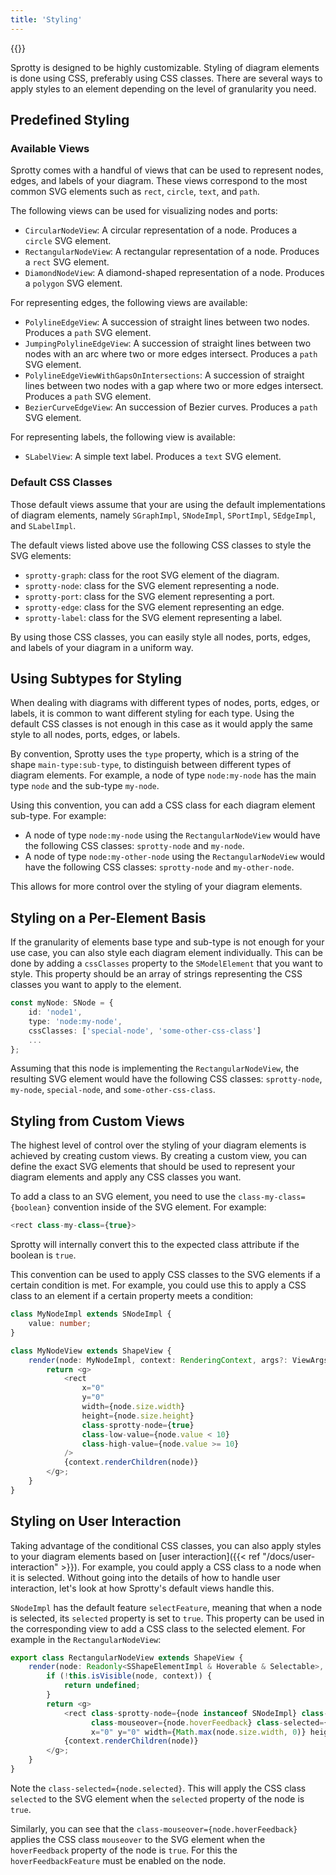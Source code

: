 ```yaml
---
title: 'Styling'
---
```


{{<toc>}}

Sprotty is designed to be highly customizable. Styling of diagram elements is done using CSS, preferably using CSS classes. There are several ways to apply styles to an element depending on the level of granularity you need.

## Predefined Styling

### Available Views

Sprotty comes with a handful of views that can be used to represent nodes, edges, and labels of your diagram. These views correspond to the most common SVG elements such as `rect`, `circle`, `text`, and `path`.

The following views can be used for visualizing nodes and ports:

* `CircularNodeView`: A circular representation of a node. Produces a `circle` SVG element.
* `RectangularNodeView`: A rectangular representation of a node. Produces a `rect` SVG element.
* `DiamondNodeView`: A diamond-shaped representation of a node. Produces a `polygon` SVG element.

For representing edges, the following views are available:

* `PolylineEdgeView`: A succession of straight lines between two nodes. Produces a `path` SVG element.
* `JumpingPolylineEdgeView`:  A succession of straight lines between two nodes with an arc where two or more edges intersect. Produces a `path` SVG element.
* `PolylineEdgeViewWithGapsOnIntersections`: A succession of straight lines between two nodes with a gap where two or more edges intersect. Produces a `path` SVG element.
* `BezierCurveEdgeView`: An succession of Bezier curves. Produces a `path` SVG element.

For representing labels, the following view is available:

* `SLabelView`: A simple text label. Produces a `text` SVG element.

### Default CSS Classes

Those default views assume that your are using the default implementations of diagram elements, namely `SGraphImpl`, `SNodeImpl`, `SPortImpl`, `SEdgeImpl`, and `SLabelImpl`.

The default views listed above use the following CSS classes to style the SVG elements:

* `sprotty-graph`: class for the root SVG element of the diagram.
* `sprotty-node`: class for the SVG element representing a node.
* `sprotty-port`: class for the SVG element representing a port.
* `sprotty-edge`: class for the SVG element representing an edge.
* `sprotty-label`: class for the SVG element representing a label.

By using those CSS classes, you can easily style all nodes, ports, edges, and labels of your diagram in a uniform way.

## Using Subtypes for Styling

When dealing with diagrams with different types of nodes, ports, edges, or labels, it is common to want different styling for each type. Using the default CSS classes is not enough in this case as it would apply the same style to all nodes, ports, edges, or labels.

By convention, Sprotty uses the `type` property, which is a string of the shape `main-type:sub-type`, to distinguish between different types of diagram elements. For example, a node of type `node:my-node` has the main type `node` and the sub-type `my-node`.

Using this convention, you can add a CSS class for each diagram element sub-type. For example:

* A node of type `node:my-node` using the `RectangularNodeView` would have the following CSS classes: `sprotty-node` and `my-node`.
* A node of type `node:my-other-node` using the `RectangularNodeView` would have the following CSS classes: `sprotty-node` and `my-other-node`.

This allows for more control over the styling of your diagram elements.

## Styling on a Per-Element Basis

If the granularity of elements base type and sub-type is not enough for your use case, you can also style each diagram element individually. This can be done by adding a `cssClasses` property to the `SModelElement` that you want to style. This property should be an array of strings representing the CSS classes you want to apply to the element.

```typescript
const myNode: SNode = {
    id: 'node1',
    type: 'node:my-node',
    cssClasses: ['special-node', 'some-other-css-class']
    ...
};
```

Assuming that this node is implementing the `RectangularNodeView`, the resulting SVG element would have the following CSS classes: `sprotty-node`, `my-node`, `special-node`, and `some-other-css-class`.

## Styling from Custom Views

The highest level of control over the styling of your diagram elements is achieved by creating custom views. By creating a custom view, you can define the exact SVG elements that should be used to represent your diagram elements and apply any CSS classes you want.

To add a class to an SVG element, you need to use the `class-my-class={boolean}` convention inside of the SVG element. For example:

```typescript
<rect class-my-class={true}>
```

Sprotty will internally convert this to the expected class attribute if the boolean is `true`.

This convention can be used to apply CSS classes to the SVG elements if a certain condition is met. For example, you could use this to apply a CSS class to an element if a certain property meets a condition:

```typescript
class MyNodeImpl extends SNodeImpl {
    value: number;
}

class MyNodeView extends ShapeView {
    render(node: MyNodeImpl, context: RenderingContext, args?: ViewArgs): VNode | undefined {
        return <g>
            <rect
                x="0"
                y="0"
                width={node.size.width}
                height={node.size.height} 
                class-sprotty-node={true}
                class-low-value={node.value < 10}
                class-high-value={node.value >= 10} 
            />
            {context.renderChildren(node)}
        </g>;
    }
}
```

## Styling on User Interaction

Taking advantage of the conditional CSS classes, you can also apply styles to your diagram elements based on [user interaction]({{< ref "/docs/user-interaction" >}}). For example, you could apply a CSS class to a node when it is selected. Without going into the details of how to handle user interaction, let's look at how Sprotty's default views handle this.

`SNodeImpl` has the default feature `selectFeature`, meaning that when a node is selected, its `selected` property is set to `true`. This property can be used in the corresponding view to add a CSS class to the selected element. For example in the `RectangularNodeView`:

```typescript
export class RectangularNodeView extends ShapeView {
    render(node: Readonly<SShapeElementImpl & Hoverable & Selectable>, context: RenderingContext, args?: IViewArgs): VNode | undefined {
        if (!this.isVisible(node, context)) {
            return undefined;
        }
        return <g>
            <rect class-sprotty-node={node instanceof SNodeImpl} class-sprotty-port={node instanceof SPortImpl}
                  class-mouseover={node.hoverFeedback} class-selected={node.selected}
                  x="0" y="0" width={Math.max(node.size.width, 0)} height={Math.max(node.size.height, 0)}></rect>
            {context.renderChildren(node)}
        </g>;
    }
}
```

Note the `class-selected={node.selected}`. This will apply the CSS class `selected` to the SVG element when the `selected` property of the node is `true`.

Similarly, you can see that the `class-mouseover={node.hoverFeedback}` applies the CSS class `mouseover` to the SVG element when the `hoverFeedback` property of the node is `true`. For this the `hoverFeedbackFeature` must be enabled on the node.
